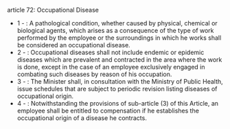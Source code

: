 article 72: Occupational Disease

<ul>
			<li>1 - : A pathological condition, whether caused by physical, chemical or biological agents, which arises as a consequence of the type of work performed by the employee or the surroundings in which he works shall be considered an occupational disease.<ul>
			</ul></li>			<li>2 - : Occupational diseases shall not include endemic or epidemic diseases which are prevalent and contracted in the area where the work is done, except in the case of an employee exclusively engaged in combating such diseases by reason of his occupation.<ul>
			</ul></li>			<li>3 - : The Minister shall, in consultation with the Ministry of Public Health, issue schedules that are subject to periodic revision listing diseases of occupational origin.<ul>
			</ul></li>			<li>4 - : Notwithstanding the provisions of sub-article (3) of this Article, an employee shall be entitled to compensation if he establishes the occupational origin of a disease he contracts.<ul>
			</ul></li></ul>